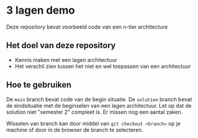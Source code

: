 # 3 lagen demo

Deze repository bevat voorbeeld code van een n-tier architecture

## Het doel van deze repository

- Kennis maken met een lagen architectuur
- Het verschil zien tussen het niet en wel toepassen van een architectuur

## Hoe te gebruiken

De `main` branch bevat code van de begin situatie. 
De `solution` branch bevat de eindsituatie met de beginselen van een lagen architectuur.
Let op dat de solution niet "semester 2" compleet is.
Er missen nog een aantal zaken.

Wisselen van branch kan door middel van `git checkout <branch>` op je machine of door in de browser de branch te selecteren.
